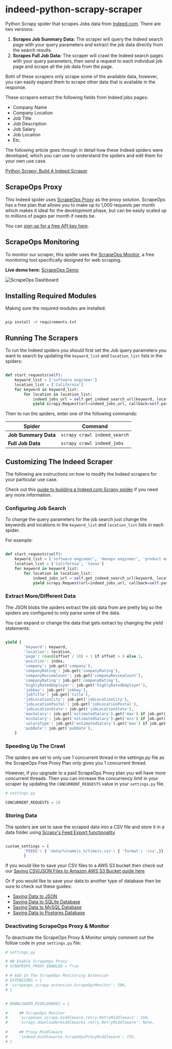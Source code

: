 # indeed-python-scrapy-scraper
Python Scrapy spider that scrapes Jobs data from [Indeed.com](https://www.indeed.com/). There are two versions:

1. **Scrapes Job Summary Data:** The scraper will query the Indeed search page with your query parameters and extract the job data directly from the search results.
2. **Scrapes Full Job Data:** The scraper will crawl the Indeed search pages with your query parameters, then send a request to each individual job page and scrape all the job data from the page.

Both of these scrapers only scrape some of the available data, however, you can easily expand them to scrape other data that is available in the response.

These scrapers extract the following fields from Indeed jobs pages:

- Company Name
- Company Location
- Job Title
- Job Description
- Job Salary
- Job Location
- Etc.

The following article goes through in detail how these Indeed spiders were developed, which you can use to understand the spiders and edit them for your own use case.

[Python Scrapy: Build A Indeed Scraper](https://scrapeops.io/python-scrapy-playbook/python-scrapy-indeed-scraper/)

## ScrapeOps Proxy
This Indeed spider uses [ScrapeOps Proxy](https://scrapeops.io/proxy-aggregator/) as the proxy solution. ScrapeOps has a free plan that allows you to make up to 1,000 requests per month which makes it ideal for the development phase, but can be easily scaled up to millions of pages per month if needs be.

You can [sign up for a free API key here](https://scrapeops.io/app/register/main).


## ScrapeOps Monitoring
To monitor our scraper, this spider uses the [ScrapeOps Monitor](https://scrapeops.io/monitoring-scheduling/), a free monitoring tool specifically designed for web scraping. 

**Live demo here:** [ScrapeOps Demo](https://scrapeops.io/app/login/demo) 

![ScrapeOps Dashboard](https://scrapeops.io/assets/images/scrapeops-promo-286a59166d9f41db1c195f619aa36a06.png)


## Installing Required Modules

Making sure the required modules are installed:

```

pip install -r requirements.txt

```


## Running The Scrapers

To run the Indeed spiders you should first set the Job query parameters you want to search by updating the `keyword_list` and `location_list` lists in the spiders:

```python

def start_requests(self):
    keyword_list = ['software engineer']
    location_list = ['California']
    for keyword in keyword_list:
        for location in location_list:
            indeed_jobs_url = self.get_indeed_search_url(keyword, location)
            yield scrapy.Request(url=indeed_jobs_url, callback=self.parse_search_results, meta={'keyword': keyword, 'location': location, 'offset': 0})

```

Then to run the spiders, enter one of the following commands:

| Spider  |      Command      |
|----------|-------------|
| **Job Summary Data** |  `scrapy crawl indeed_search` | 
| **Full Job Data** |  `scrapy crawl indeed_jobs` | 


## Customizing The Indeed Scraper
The following are instructions on how to modify the Indeed scrapers for your particular use case.

Check out this [guide to building a Indeed.com Scrapy spider](https://scrapeops.io/python-scrapy-playbook/python-scrapy-indeed-scraper/) if you need any more information.

### Configuring Job Search
To change the query parameters for the job search just change the keywords and locations in the `keyword_list` and `location_list` lists in each spider.

For example:

```python

def start_requests(self):
    keyword_list = ['software engineer', 'devops engineer', 'product manager']
    location_list = ['California', 'texas']
    for keyword in keyword_list:
        for location in location_list:
            indeed_jobs_url = self.get_indeed_search_url(keyword, location)
            yield scrapy.Request(url=indeed_jobs_url, callback=self.parse_search_results, meta={'keyword': keyword, 'location': location, 'offset': 0})

```

### Extract More/Different Data
The JSON blobs the spiders extract the job data from are pretty big so the spiders are configured to only parse some of the data. 

You can expand or change the data that gets extract by changing the yield statements:

```python

yield {
        'keyword': keyword,
        'location': location,
        'page': round(offset / 10) + 1 if offset > 0 else 1,
        'position': index,
        'company': job.get('company'),
        'companyRating': job.get('companyRating'),
        'companyReviewCount': job.get('companyReviewCount'),
        'companyRating': job.get('companyRating'),
        'highlyRatedEmployer': job.get('highlyRatedEmployer'),
        'jobkey': job.get('jobkey'),
        'jobTitle': job.get('title'),
        'jobLocationCity': job.get('jobLocationCity'),
        'jobLocationPostal': job.get('jobLocationPostal'),
        'jobLocationState': job.get('jobLocationState'),
        'maxSalary': job.get('estimatedSalary').get('max') if job.get('estimatedSalary') is not None else 0,
        'minSalary': job.get('estimatedSalary').get('min') if job.get('estimatedSalary') is not None else 0,
        'salaryType': job.get('estimatedSalary').get('max') if job.get('estimatedSalary') is not None else 'none',
        'pubDate': job.get('pubDate'),
    }

```

### Speeding Up The Crawl
The spiders are set to only use 1 concurrent thread in the settings.py file as the ScrapeOps Free Proxy Plan only gives you 1 concurrent thread.

However, if you upgrade to a paid ScrapeOps Proxy plan you will have more concurrent threads. Then you can increase the concurrency limit in your scraper by updating the `CONCURRENT_REQUESTS` value in your ``settings.py`` file.

```python
# settings.py

CONCURRENT_REQUESTS = 10

```

### Storing Data
The spiders are set to save the scraped data into a CSV file and store it in a data folder using [Scrapy's Feed Export functionality](https://docs.scrapy.org/en/latest/topics/feed-exports.html).

```python

custom_settings = {
        'FEEDS': { 'data/%(name)s_%(time)s.csv': { 'format': 'csv',}}
        }

```

If you would like to save your CSV files to a AWS S3 bucket then check out our [Saving CSV/JSON Files to Amazon AWS S3 Bucket guide here](https://scrapeops.io//python-scrapy-playbook/scrapy-save-aws-s3)

Or if you would like to save your data to another type of database then be sure to check out these guides:

- [Saving Data to JSON](https://scrapeops.io/python-scrapy-playbook/scrapy-save-json-files)
- [Saving Data to SQLite Database](https://scrapeops.io/python-scrapy-playbook/scrapy-save-data-sqlite)
- [Saving Data to MySQL Database](https://scrapeops.io/python-scrapy-playbook/scrapy-save-data-mysql)
- [Saving Data to Postgres Database](https://scrapeops.io/python-scrapy-playbook/scrapy-save-data-postgres)

### Deactivating ScrapeOps Proxy & Monitor
To deactivate the ScrapeOps Proxy & Monitor simply comment out the follow code in your `settings.py` file:

```python
# settings.py

# ## Enable ScrapeOps Proxy
# SCRAPEOPS_PROXY_ENABLED = True

# # Add In The ScrapeOps Monitoring Extension
# EXTENSIONS = {
# 'scrapeops_scrapy.extension.ScrapeOpsMonitor': 500, 
# }


# DOWNLOADER_MIDDLEWARES = {

#     ## ScrapeOps Monitor
#     'scrapeops_scrapy.middleware.retry.RetryMiddleware': 550,
#     'scrapy.downloadermiddlewares.retry.RetryMiddleware': None,
    
#     ## Proxy Middleware
#     'indeed.middlewares.ScrapeOpsProxyMiddleware': 725,
# }

```

